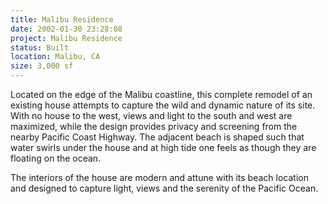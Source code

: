 ```yaml
---
title: Malibu Residence
date: 2002-01-30 23:28:08
project: Malibu Residence
status: Built
location: Malibu, CA
size: 3,000 sf
---
```


Located on the edge of the Malibu coastline, this complete remodel of an existing house attempts to capture the wild and dynamic nature of its site. With no house to the west, views and light to the south and west are maximized, while the design provides privacy and screening from the nearby Pacific Coast Highway. The adjacent beach is shaped such that water swirls under the house and at high tide one feels as though they are floating on the ocean. 

The interiors of the house are modern and attune with its beach location and designed to capture light, views and the serenity of the Pacific Ocean. 